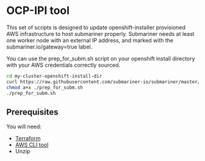 # OCP-IPI tool

This set of scripts is designed to update openshift-installer provisioned AWS infrastructure
to host submariner properly. Submariner needs at least one worker node with an external IP
address, and marked with the submariner.io/gateway=true label.

You can use the prep_for_subm.sh script on your openshift install directory with your AWS
credentials correctly sourced.

```bash
cd my-cluster-openshift-install-dir
curl https://raw.githubusercontent.com/submariner-io/submariner/master/tools/openshift/ocp-ipi-aws/prep_for_subm.sh -L -O
chmod a+x ./prep_for_subm.sh
./prep_for_subm.sh
```

## Prerequisites

You will need:

* [Terraform](https://www.terraform.io/downloads.html)
* [AWS CLI tool](https://docs.aws.amazon.com/cli/latest/userguide/cli-chap-install.html)
* Unzip
